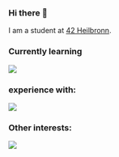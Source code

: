 ### Hi there 👋

I am a student at [42 Heilbronn](https://www.42heilbronn.de/en).

### Currently learning
<p align="left">
  <a href="https://skillicons.dev">
    <img src="https://skillicons.dev/icons?i=python,django" />
  </a>
</p>

### experience with:
<p align="left">
  <a href="https://skillicons.dev">
    <img src="https://skillicons.dev/icons?i=c,cpp,rust,git,docker,vscode" />
  </a>
</p>

### Other interests:
<p align="left">
  <a href="https://skillicons.dev">
    <img src="https://skillicons.dev/icons?i=go,zig" />
  </a>
</p>
